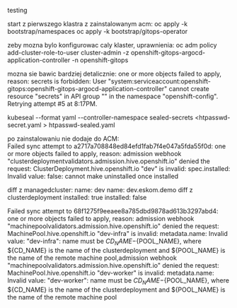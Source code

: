 testing

start z pierwszego klastra z zainstalowanym acm:
oc apply -k bootstrap/namespaces
oc apply -k bootstrap/gitops-operator

zeby mozna bylo konfigurowac caly klaster, uprawnienia:
oc adm policy add-cluster-role-to-user cluster-admin -z openshift-gitops-argocd-application-controller -n openshift-gitops

mozna sie bawic bardziej detalicznie:
one or more objects failed to apply, reason: secrets is forbidden: User "system:serviceaccount:openshift-gitops:openshift-gitops-argocd-application-controller" cannot create resource "secrets" in API group "" in the namespace "openshift-config". Retrying attempt #5 at 8:17PM.


kubeseal --format yaml --controller-namespace sealed-secrets <htpasswd-secret.yaml > htpasswd-sealed.yaml


po zainstalowaniu nie dodaje do ACM:  
Failed sync attempt to a2717a708848ed84efd1fab7f4e047a5fda55f0d: one or more objects failed to apply, reason: admission webhook "clusterdeploymentvalidators.admission.hive.openshift.io" denied the request: ClusterDeployment.hive.openshift.io "dev" is invalid: spec.installed: Invalid value: false: cannot make uninstalled once installed

diff z managedcluster:
    name: dev
    name: dev.eskom.demo
diff z clusterdeployment
  installed: true
  installed: false


Failed sync attempt to 68f1275f9eeaee8a785dbd9878ad613b3297abd4: one or more objects failed to apply, reason: admission webhook "machinepoolvalidators.admission.hive.openshift.io" denied the request: MachinePool.hive.openshift.io "dev-infra" is invalid: metadata.name: Invalid value: "dev-infra": name must be ${CD_NAME}-${POOL_NAME}, where ${CD_NAME} is the name of the clusterdeployment and ${POOL_NAME} is the name of the remote machine pool,admission webhook "machinepoolvalidators.admission.hive.openshift.io" denied the request: MachinePool.hive.openshift.io "dev-worker" is invalid: metadata.name: Invalid value: "dev-worker": name must be ${CD_NAME}-${POOL_NAME}, where ${CD_NAME} is the name of the clusterdeployment and ${POOL_NAME} is the name of the remote machine pool